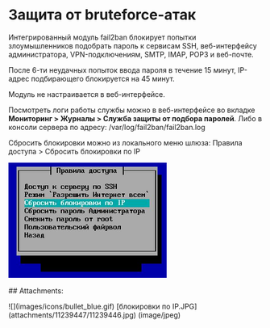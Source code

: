 # Защита от bruteforce-атак

Интегрированный модуль fail2ban блокирует попытки злоумышленников подобрать пароль к сервисам SSH, веб-интерфейсу администратора, VPN-подключениям, SMTP, IMAP, POP3 и веб-почте.

После 6-ти неудачных попыток ввода пароля в течение 15 минут, IP-адрес подбирающего блокируется на 45 минут.

Модуль не настраивается в веб-интерфейсе.

Посмотреть логи работы службы можно в веб-интерфейсе во вкладке **Мониторинг &gt; Журналы &gt; Служба защиты от подбора паролей**. Либо в консоли сервера по адресу: /var/log/fail2ban/fail2ban.log

Сбросить блокировки можно из локального меню шлюза: Правила доступа &gt; Сбросить блокировки по IP

![](../.gitbook/assets/11239446.jpg)

 \#\# Attachments:

 !\[\]\(images/icons/bullet\_blue.gif\) \[блокировки по IP.JPG\]\(attachments/11239447/11239446.jpg\) \(image/jpeg\)

